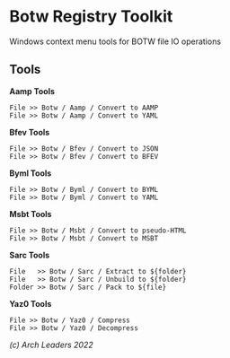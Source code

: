 # Botw Registry Toolkit

Windows context menu tools for BOTW file IO operations

## Tools

**Aamp Tools**
```
File >> Botw / Aamp / Convert to AAMP
File >> Botw / Aamp / Convert to YAML
```

**Bfev Tools**
```
File >> Botw / Bfev / Convert to JSON
File >> Botw / Bfev / Convert to BFEV
```

**Byml Tools**
```
File >> Botw / Byml / Convert to BYML
File >> Botw / Byml / Convert to YAML
```

**Msbt Tools**
```
File >> Botw / Msbt / Convert to pseudo-HTML
File >> Botw / Msbt / Convert to MSBT
```

**Sarc Tools**
```
File   >> Botw / Sarc / Extract to ${folder}
File   >> Botw / Sarc / Unbuild to ${folder}
Folder >> Botw / Sarc / Pack to ${file}
```

**Yaz0 Tools**
```
File >> Botw / Yaz0 / Compress
File >> Botw / Yaz0 / Decompress
```

*(c) Arch Leaders 2022*